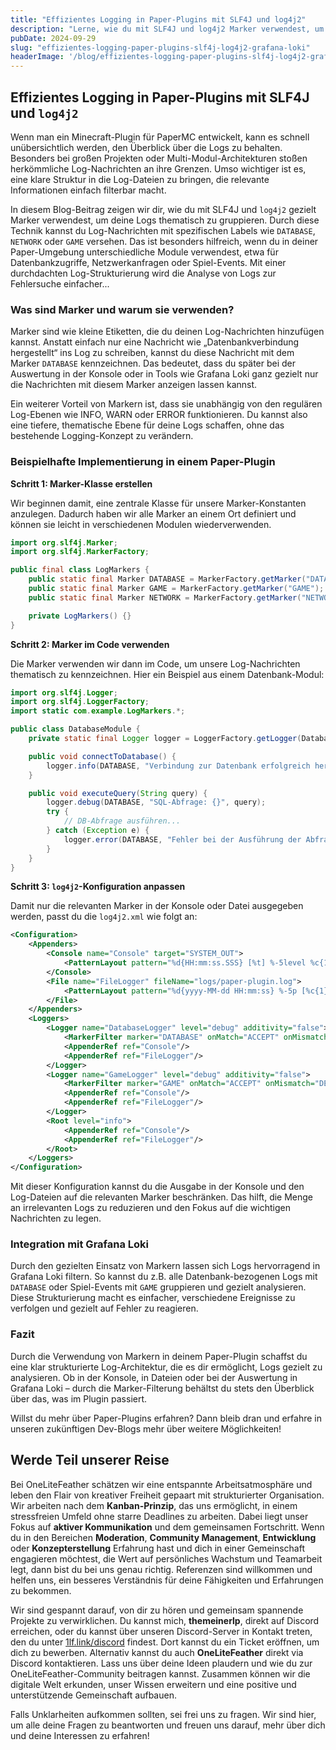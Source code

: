 ```yaml
---
title: "Effizientes Logging in Paper-Plugins mit SLF4J und log4j2"
description: "Lerne, wie du mit SLF4J und log4j2 Marker verwendest, um Logs thematisch zu gruppieren und die Auswertung zu erleichtern."
pubDate: 2024-09-29
slug: "effizientes-logging-paper-plugins-slf4j-log4j2-grafana-loki"
headerImage: '/blog/effizientes-logging-paper-plugins-slf4j-log4j2-grafana-loki.jpg'
---
```


## Effizientes Logging in Paper-Plugins mit SLF4J und `log4j2`

Wenn man ein Minecraft-Plugin für PaperMC entwickelt, kann es schnell unübersichtlich werden, den Überblick über die Logs zu behalten. Besonders bei großen Projekten oder Multi-Modul-Architekturen stoßen herkömmliche Log-Nachrichten an ihre Grenzen. Umso wichtiger ist es, eine klare Struktur in die Log-Dateien zu bringen, die relevante Informationen einfach filterbar macht.
<!--more-->
In diesem Blog-Beitrag zeigen wir dir, wie du mit SLF4J und `log4j2` gezielt Marker verwendest, um deine Logs thematisch zu gruppieren. Durch diese Technik kannst du Log-Nachrichten mit spezifischen Labels wie `DATABASE`, `NETWORK` oder `GAME` versehen. Das ist besonders hilfreich, wenn du in deiner Paper-Umgebung unterschiedliche Module verwendest, etwa für Datenbankzugriffe, Netzwerkanfragen oder Spiel-Events. Mit einer durchdachten Log-Strukturierung wird die Analyse von Logs zur Fehlersuche einfacher...

### Was sind Marker und warum sie verwenden?

Marker sind wie kleine Etiketten, die du deinen Log-Nachrichten hinzufügen kannst. Anstatt einfach nur eine Nachricht wie „Datenbankverbindung hergestellt“ ins Log zu schreiben, kannst du diese Nachricht mit dem Marker `DATABASE` kennzeichnen. Das bedeutet, dass du später bei der Auswertung in der Konsole oder in Tools wie Grafana Loki ganz gezielt nur die Nachrichten mit diesem Marker anzeigen lassen kannst.

Ein weiterer Vorteil von Markern ist, dass sie unabhängig von den regulären Log-Ebenen wie INFO, WARN oder ERROR funktionieren. Du kannst also eine tiefere, thematische Ebene für deine Logs schaffen, ohne das bestehende Logging-Konzept zu verändern.

### Beispielhafte Implementierung in einem Paper-Plugin

**Schritt 1: Marker-Klasse erstellen**

Wir beginnen damit, eine zentrale Klasse für unsere Marker-Konstanten anzulegen. Dadurch haben wir alle Marker an einem Ort definiert und können sie leicht in verschiedenen Modulen wiederverwenden.

```java
import org.slf4j.Marker;
import org.slf4j.MarkerFactory;

public final class LogMarkers {
    public static final Marker DATABASE = MarkerFactory.getMarker("DATABASE");
    public static final Marker GAME = MarkerFactory.getMarker("GAME");
    public static final Marker NETWORK = MarkerFactory.getMarker("NETWORK");

    private LogMarkers() {}
}
```

**Schritt 2: Marker im Code verwenden**

Die Marker verwenden wir dann im Code, um unsere Log-Nachrichten thematisch zu kennzeichnen. Hier ein Beispiel aus einem Datenbank-Modul:

```java
import org.slf4j.Logger;
import org.slf4j.LoggerFactory;
import static com.example.LogMarkers.*;

public class DatabaseModule {
    private static final Logger logger = LoggerFactory.getLogger(DatabaseModule.class);

    public void connectToDatabase() {
        logger.info(DATABASE, "Verbindung zur Datenbank erfolgreich hergestellt.");
    }

    public void executeQuery(String query) {
        logger.debug(DATABASE, "SQL-Abfrage: {}", query);
        try {
            // DB-Abfrage ausführen...
        } catch (Exception e) {
            logger.error(DATABASE, "Fehler bei der Ausführung der Abfrage: {}", e.getMessage());
        }
    }
}
```

**Schritt 3: `log4j2`-Konfiguration anpassen**

Damit nur die relevanten Marker in der Konsole oder Datei ausgegeben werden, passt du die `log4j2.xml` wie folgt an:

```xml
<Configuration>
    <Appenders>
        <Console name="Console" target="SYSTEM_OUT">
            <PatternLayout pattern="%d{HH:mm:ss.SSS} [%t] %-5level %c{1} - %msg %marker%n"/>
        </Console>
        <File name="FileLogger" fileName="logs/paper-plugin.log">
            <PatternLayout pattern="%d{yyyy-MM-dd HH:mm:ss} %-5p [%c{1}] %m %marker%n"/>
        </File>
    </Appenders>
    <Loggers>
        <Logger name="DatabaseLogger" level="debug" additivity="false">
            <MarkerFilter marker="DATABASE" onMatch="ACCEPT" onMismatch="DENY"/>
            <AppenderRef ref="Console"/>
            <AppenderRef ref="FileLogger"/>
        </Logger>
        <Logger name="GameLogger" level="debug" additivity="false">
            <MarkerFilter marker="GAME" onMatch="ACCEPT" onMismatch="DENY"/>
            <AppenderRef ref="Console"/>
            <AppenderRef ref="FileLogger"/>
        </Logger>
        <Root level="info">
            <AppenderRef ref="Console"/>
            <AppenderRef ref="FileLogger"/>
        </Root>
    </Loggers>
</Configuration>
```

Mit dieser Konfiguration kannst du die Ausgabe in der Konsole und den Log-Dateien auf die relevanten Marker beschränken. Das hilft, die Menge an irrelevanten Logs zu reduzieren und den Fokus auf die wichtigen Nachrichten zu legen.

### Integration mit Grafana Loki

Durch den gezielten Einsatz von Markern lassen sich Logs hervorragend in Grafana Loki filtern. So kannst du z.B. alle Datenbank-bezogenen Logs mit `DATABASE` oder Spiel-Events mit `GAME` gruppieren und gezielt analysieren. Diese Strukturierung macht es einfacher, verschiedene Ereignisse zu verfolgen und gezielt auf Fehler zu reagieren.

### Fazit

Durch die Verwendung von Markern in deinem Paper-Plugin schaffst du eine klar strukturierte Log-Architektur, die es dir ermöglicht, Logs gezielt zu analysieren. Ob in der Konsole, in Dateien oder bei der Auswertung in Grafana Loki – durch die Marker-Filterung behältst du stets den Überblick über das, was im Plugin passiert.

Willst du mehr über Paper-Plugins erfahren? Dann bleib dran und erfahre in unseren zukünftigen Dev-Blogs mehr über weitere Möglichkeiten!

## Werde Teil unserer Reise

Bei OneLiteFeather schätzen wir eine entspannte Arbeitsatmosphäre und leben den Flair von kreativer Freiheit gepaart mit strukturierter Organisation. Wir arbeiten nach dem **Kanban-Prinzip**, das uns ermöglicht, in einem stressfreien Umfeld ohne starre Deadlines zu arbeiten. Dabei liegt unser Fokus auf **aktiver Kommunikation** und dem gemeinsamen Fortschritt. Wenn du in den Bereichen **Moderation**, **Community Management**, **Entwicklung** oder **Konzepterstellung** Erfahrung hast und dich in einer Gemeinschaft engagieren möchtest, die Wert auf persönliches Wachstum und Teamarbeit legt, dann bist du bei uns genau richtig. Referenzen sind willkommen und helfen uns, ein besseres Verständnis für deine Fähigkeiten und Erfahrungen zu bekommen.

Wir sind gespannt darauf, von dir zu hören und gemeinsam spannende Projekte zu verwirklichen. Du kannst mich, **themeinerlp**, direkt auf Discord erreichen, oder du kannst über unseren Discord-Server in Kontakt treten, den du unter [1lf.link/discord](https://1lf.link/discord) findest. Dort kannst du ein Ticket eröffnen, um dich zu bewerben. Alternativ kannst du auch **OneLiteFeather** direkt via Discord kontaktieren. Lass uns über deine Ideen plaudern und wie du zur OneLiteFeather-Community beitragen kannst. Zusammen können wir die digitale Welt erkunden, unser Wissen erweitern und eine positive und unterstützende Gemeinschaft aufbauen.

Falls Unklarheiten aufkommen sollten, sei frei uns zu fragen. Wir sind hier, um alle deine Fragen zu beantworten und freuen uns darauf, mehr über dich und deine Interessen zu erfahren!